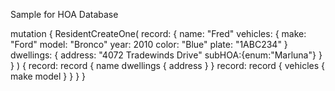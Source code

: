 Sample for HOA Database

mutation {
  ResidentCreateOne(
    record: {
      name: "Fred"
      vehicles: {
        make: "Ford"
        model: "Bronco"
        year: 2010
        color: "Blue"
        plate: "1ABC234"
      }
      dwellings: { address: "4072 Tradewinds Drive" subHOA:{enum:"Marluna"} }
    }
  ) {
    record: record {
      name
      dwellings {
        address
      }
    }
    record: record {
      vehicles {
        make
        model
      }
    }
  }
}
